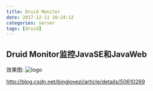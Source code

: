 ```yaml
---
title: Druid Monitor
date: 2017-12-11 10:24:12
categories: server
tags: [druid] 
---
```

## Druid Monitor监控JavaSE和JavaWeb

效果图:
![logo](/images/server/数据库/druidMonitor.png) 

http://blog.csdn.net/binglovezi/article/details/50610269